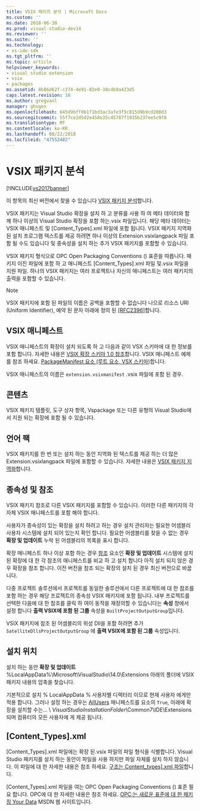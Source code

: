 ```yaml
---
title: VSIX 패키지 분석 | Microsoft Docs
ms.custom: ''
ms.date: 2018-06-30
ms.prod: visual-studio-dev14
ms.reviewer: ''
ms.suite: ''
ms.technology:
- vs-ide-sdk
ms.tgt_pltfrm: ''
ms.topic: article
helpviewer_keywords:
- visual studio extension
- vsix
- packages
ms.assetid: 8b86d62f-c274-4e91-82e0-38cdb9a423d5
caps.latest.revision: 16
ms.author: gregvanl
manager: ghogen
ms.openlocfilehash: 645d9bff0b1f1bd3ac3afe3f5c815d9b9cd208d3
ms.sourcegitcommit: 55f7ce2d5d2e458e35c45787f1935b237ee5c9f8
ms.translationtype: MT
ms.contentlocale: ko-KR
ms.lasthandoff: 08/22/2018
ms.locfileid: "47552482"
---
```

# <a name="anatomy-of-a-vsix-package"></a>VSIX 패키지 분석
[!INCLUDE[vs2017banner](../includes/vs2017banner.md)]

이 항목의 최신 버전에서 찾을 수 있습니다 [VSIX 패키지 분석](https://docs.microsoft.com/visualstudio/extensibility/anatomy-of-a-vsix-package)합니다.  
  
VSIX 패키지는 Visual Studio 확장을 설치 하 고 분류를 사용 하 여 메타 데이터와 함께 하나 이상의 Visual Studio 확장을 포함 하는.vsix 파일입니다. 해당 메타 데이터는 VSIX 매니페스트 및 [Content_Types].xml 파일에 포함 됩니다. VSIX 패키지 지역화 된 설치 프로그램 텍스트를 제공 하려면 하나 이상의 Extension.vsixlangpack 파일 포함 될 수도 있습니다 및 종속성을 설치 하는 추가 VSIX 패키지를 포함할 수 있습니다.  
  
 VSIX 패키지 형식으로 OPC Open Packaging Conventions () 표준을 따릅니다. 패키지 이진 파일에 포함 하 고 매니페스트 [Content_Types].xml 파일 및.vsix 파일을 지원 파일. 하나의 VSIX 패키지는 여러 프로젝트나 자신의 매니페스트는 여러 패키지의 출력을 포함할 수 있습니다.  
  
> [!NOTE]
>  VSIX 패키지에 포함 된 파일의 이름은 공백을 포함할 수 없습니다 나으로 리소스 URI (Uniform Identifier), 예약 된 문자 아래에 정의 된 [ \[RFC2396\]](http://go.microsoft.com/fwlink/?LinkId=90339)합니다.  
  
## <a name="the-vsix-manifest"></a>VSIX 매니페스트  
 VSIX 매니페스트의 확장이 설치 되도록 하 고 다음과 같이 VSX 스키마에 대 한 정보를 포함 합니다. 자세한 내용은 [VSIX 확장 스키마 1.0 참조](http://msdn.microsoft.com/en-us/76e410ec-b1fb-4652-ac98-4a4c52e09a2b)합니다. VSIX 매니페스트 예제를 참조 하세요. [PackageManifest 요소 (루트 요소, VSX 스키마)](http://msdn.microsoft.com/en-us/f8ae42ba-775a-4d2b-976a-f556e147f187)합니다.  
  
 VSIX 매니페스트의 이름은 `extension.vsixmanifest` .vsix 파일에 포함 된 경우.  
  
## <a name="the-content"></a>콘텐츠  
 VSIX 패키지 템플릿, 도구 상자 항목, Vspackage 또는 다른 유형의 Visual Studio에서 지원 되는 확장에 포함 될 수 있습니다.  
  
## <a name="language-packs"></a>언어 팩  
 VSIX 패키지를 한 번 또는 설치 하는 동안 지역화 된 텍스트를 제공 하는 더 많은 Extension.vsixlangpack 파일에 포함할 수 있습니다. 자세한 내용은 [VSIX 패키지 지역화](../extensibility/localizing-vsix-packages.md)합니다.  
  
## <a name="dependencies-and-references"></a>종속성 및 참조  
 VSIX 패키지 참조로 다른 VSIX 패키지를 포함할 수 있습니다. 이러한 다른 패키지의 각 자체 VSIX 매니페스트를 포함 해야 합니다.  
  
 사용자가 종속성이 있는 확장을 설치 하려고 하는 경우 설치 관리자는 필요한 어셈블리 사용자 시스템에 설치 되어 있는지 확인 합니다. 필요한 어셈블리를 찾을 수 없는 경우 **확장 및 업데이트** 누락 된 어셈블리의 목록을 표시 합니다.  
  
 확장 매니페스트 하나 이상 포함 하는 경우 [참조](http://msdn.microsoft.com/en-us/32c52934-e81e-4b53-8cb6-4df45ef7bfa8) 요소인 **확장 및 업데이트** 시스템에 설치 된 확장에 대 한 각 참조의 매니페스트를 비교 하 고 설치 합니다 아직 설치 되지 않은 경우 확장을 참조 합니다. 이전 버전을 참조 되는 확장의 설치 된 경우 최신 버전으로 바꿉니다.  
  
 다중 프로젝트 솔루션에서 프로젝트를 동일한 솔루션에서 다른 프로젝트에 대 한 참조를 포함 하는 경우 해당 프로젝트의 종속성 VSIX 패키지에 포함 됩니다. 내부 프로젝트를 선택한 다음에 대 한 참조를 클릭 하 여이 동작을 재정의할 수 있습니다는 **속성** 창에서 설정 합니다 **출력 VSIX에 포함 된 그룹** 속성을 `BuiltProjectOutputGroup`입니다.  
  
 VSIX 패키지에 참조 된 어셈블리의 위성 Dll을 포함 하려면 추가 `SatelliteDllsProjectOutputGroup` 에 **출력 VSIX에 포함 된 그룹** 속성입니다.  
  
## <a name="installation-location"></a>설치 위치  
 설치 하는 동안 **확장 및 업데이트** %LocalAppData%\Microsoft\VisualStudio\14.0\Extensions 아래의 폴더에 VSIX 패키지 내용의 압축을 찾습니다.  
  
 기본적으로 설치 % LocalAppData % 사용자별 디렉터리 이므로 현재 사용자 에게만 적용 합니다. 그러나 설정 하는 경우는 [AllUsers](http://msdn.microsoft.com/en-us/ac817f50-3276-4ddb-b467-8bbb1432455b) 매니페스트를 요소의 `True`, 아래에 확장을 설치할 수는... \\ *VisualStudioInstallationFolder*\Common7\IDE\Extensions 되며 컴퓨터의 모든 사용자에 게 제공 됩니다.  
  
## <a name="contenttypesxml"></a>[Content_Types].xml  
 [Content_Types].xml 파일에는 확장 된.vsix 파일의 파일 형식을 식별합니다. Visual Studio 패키지를 설치 하는 동안이 파일을 사용 하지만 파일 자체를 설치 하지 않습니다. 이 파일에 대 한 자세한 내용은 참조 하세요. [구조는 Content_types\].xml 파일](../extensibility/the-structure-of-the-content-types-dot-xml-file.md)합니다.  
  
 [Content_Types].xml 파일을 여는 OPC Open Packaging Conventions () 표준 필요 합니다. OPC에 대 한 자세한 내용은 참조 하세요. [OPC:는 새로운 표준에 대 한 패키징 Your Data](http://go.microsoft.com/fwlink/?LinkID=148207) MSDN 웹 사이트입니다.

